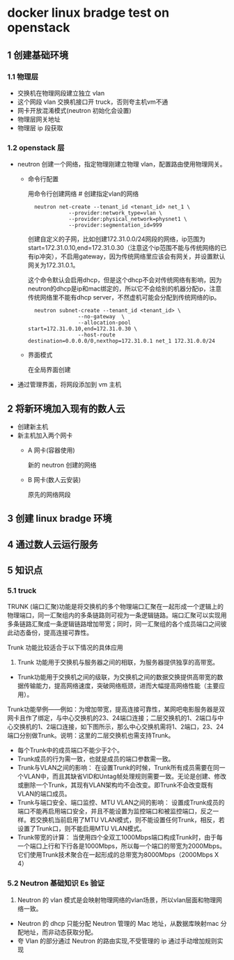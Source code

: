 # docker linux bradge test on openstack 
## 1 创建基础环境
### 1.1 物理层
- 交换机在物理网段建立独立 vlan
- 这个网段 vlan 交换机接口开 truck，否则夸主机vm不通
- 网卡开放混淆模式(neutron 初始化会设置)
- 物理层网关地址
- 物理层 ip 段获取

### 1.2 openstack 层
- neutron 创建一个网络，指定物理刚建立物理 vlan，配置路由使用物理网关。
    - 命令行配置 
    
        用命令行创建网络  # 创建指定vlan的网络
    
            neutron net-create --tenant_id <tenant_id> net_1 \
                       --provider:network_type=vlan \
                       --provider:physical_network=physnet1 \
                       --provider:segmentation_id=999
                       
        创建自定义的子网，比如创建172.31.0.0/24网段的网络，ip范围为start=172.31.0.10,end=172.31.0.30（注意这个ip范围不能与传统网络的已有ip冲突），不启用gateway，因为传统网络里应该会有网关，并设置默认网关为172.31.0.1。
    
        这个命令默认会启用dhcp，但是这个dhcp不会对传统网络有影响，因为neutron的dhcp是ip和mac绑定的，所以它不会给别的机器分配ip，注意传统网络里不能有dhcp server，不然虚机可能会分配到传统网络的ip。

            neutron subnet-create --tenant_id <tenant_id> \
                          --no-gateway  \
                          --allocation-pool start=172.31.0.10,end=172.31.0.30 \
                          --host-route destination=0.0.0.0/0,nexthop=172.31.0.1 net_1 172.31.0.0/24
    - 界面模式
    
        在全局界面创建
- 通过管理界面，将网段添加到 vm 主机
                                  
## 2 将新环境加入现有的数人云
- 创建新主机
- 新主机加入两个网卡
    - A 网卡(容器使用)
        
        新的 neutron 创建的网络
    - B 网卡(数人云安装)
        
        原先的网络网段 

## 3 创建 linux bradge 环境
## 4 通过数人云运行服务
## 5 知识点
### 5.1 truck
TRUNK (端口汇聚)功能是将交换机的多个物理端口汇聚在一起形成一个逻辑上的物理端口，同一汇聚组内的多条链路则可视为一条逻辑链路。端口汇聚可以实现用多条链路汇聚成一条逻辑链路增加带宽；同时，同一汇聚组的各个成员端口之间彼此动态备份，提高连接可靠性。

Trunk 功能比较适合于以下情况的具体应用

1. Trunk 功能用于交换机与服务器之间的相联，为服务器提供独享的高带宽。
- Trunk功能用于交换机之间的级联，为交换机之间的数据交换提供高带宽的数据传输能力，提高网络速度，突破网络瓶颈，进而大幅提高网络性能（主要应用）。

Trunk功能举例——例如：为增加带宽，提高连接可靠性，某网吧电影服务器是双网卡且作了绑定，与中心交换机的23、24端口连接；二层交换机的1、2端口与中心交换机的1、2端口连接，如下图所示，那么中心交换机需将1、2端口，23、24端口分别做Trunk。说明：这里的二层交换机也需支持Trunk。

- 每个Trunk中的成员端口不能少于2个。
- Trunk成员的行为需一致，也就是成员的端口参数需一致。
- Trunk与VLAN之间的影响：
在设置Trunk的时候，Trunk所有成员需要在同一个VLAN中，而且其缺省VID和Untag帧处理规则需要一致。无论是创建、修改或删除一个Trunk，其现有VLAN架构均不会改变。即Trunk不会改变既有VLAN的端口成员。
- Trunk与端口安全、端口监控、MTU VLAN之间的影响：
设置成Trunk成员的端口不能再启用端口安全，并且不能设置为监控端口和被监控端口，反之一样。若交换机当前启用了MTU VLAN模式，则不能设置任何Trunk，相反，若设置了Trunk口，则不能启用MTU VLAN模式。
- Trunk带宽的计算：
当使用四个全双工1000Mbps端口构成Trunk时，由于每一个端口上行和下行各是1000Mbps，所以每一个端口的带宽为2000Mbps。它们使用Trunk技术聚合在一起形成的总带宽为8000Mbps（2000Mbps X 4）

### 5.2 Neutron 基础知识 Es 验证
1. Neutron 的 vlan 模式是会映射物理网络的vlan场景，所以vlan层面和物理网络一致。
- Neutron 的 dhcp 只能分配 Neutron 管理的 Mac 地址，从数据库映射mac 分配地址，而非动态获取分配。
- 夸 Vlan 的部分通过 Neutron 的路由实现,不受管理的 ip 通过手动增加规则实现 